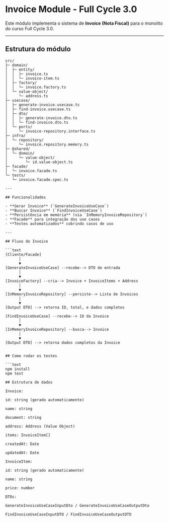 # Invoice Module - Full Cycle 3.0

Este módulo implementa o sistema de **Invoice (Nota Fiscal)** para o monolito do curso Full Cycle 3.0.

---

## Estrutura do módulo

```text
src/
├─ domain/
│  ├─ entity/
│  │  ├─ invoice.ts
│  │  └─ invoice-item.ts
│  ├─ factory/
│  │  └─ invoice.factory.ts
│  └─ value-object/
│     └─ address.ts
├─ usecase/
│  ├─ generate-invoice.usecase.ts
│  ├─ find-invoice.usecase.ts
│  ├─ dto/
│  │  ├─ generate-invoice.dto.ts
│  │  └─ find-invoice.dto.ts
│  └─ ports/
│     └─ invoice-repository.interface.ts
├─ infra/
│  └─ repository/
│     └─ invoice.repository.memory.ts
├─ @shared/
│  └─ domain/
│     └─ value-object/
│        └─ id.value-object.ts
├─ facade/
│  └─ invoice.facade.ts
└─ tests/
   └─ invoice.facade.spec.ts

---

## Funcionalidades

- **Gerar Invoice** (`GenerateInvoiceUseCase`)
- **Buscar Invoice** (`FindInvoiceUseCase`)
- **Persistência em memória** (via `InMemoryInvoiceRepository`)
- **Facade** para integração dos use cases
- **Testes automatizados** cobrindo casos de uso

---

## Fluxo do Invoice

```text
[Cliente/Facade] 
      │
      ▼
[GenerateInvoiceUseCase] --recebe--> DTO de entrada
      │
      ▼
[InvoiceFactory] --cria--> Invoice + InvoiceItems + Address
      │
      ▼
[InMemoryInvoiceRepository] --persiste--> Lista de Invoices
      │
      ▼
[Output DTO] --> retorna ID, total, e dados completos

[FindInvoiceUseCase] --recebe--> ID da Invoice
      │
      ▼
[InMemoryInvoiceRepository] --busca--> Invoice
      │
      ▼
[Output DTO] --> retorna dados completos da Invoice


## Como rodar os testes

```text
npm install
npm test

## Estrutura de dados

Invoice:

id: string (gerado automaticamente)

name: string

document: string

address: Address (Value Object)

items: InvoiceItem[]

createdAt: Date

updatedAt: Date

InvoiceItem:

id: string (gerado automaticamente)

name: string

price: number

DTOs:

GenerateInvoiceUseCaseInputDto / GenerateInvoiceUseCaseOutputDto

FindInvoiceUseCaseInputDTO / FindInvoiceUseCaseOutputDTO

